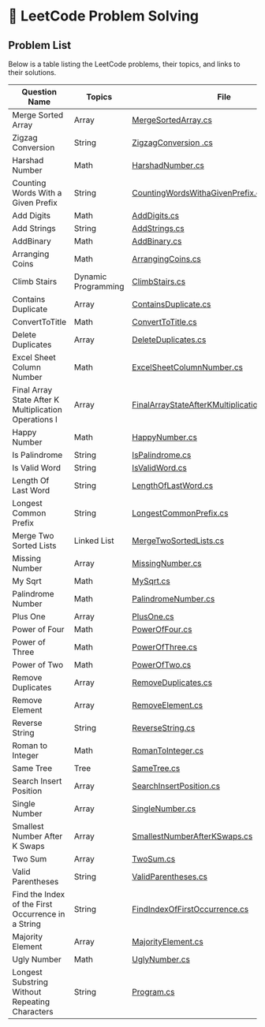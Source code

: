 # 🧠 LeetCode Problem Solving

## Problem List

Below is a table listing the LeetCode problems, their topics, and links to their solutions.

| **Question Name**                                    | **Topics**  | **File**  |
|------------------------------------------------------|-------------|-----------|
| Merge Sorted Array                                   | Array      | [MergeSortedArray.cs](https://github.com/YasminMuntaserN/leetcode-problems/blob/main/Easy/Merge%20Sorted%20Array/Program.cs) |
| Zigzag Conversion                                     | String      | [ZigzagConversion .cs](https://github.com/YasminMuntaserN/leetcode-problems/blob/main/Medium/zigzag%20pattern/Program.cs) |
| Harshad Number                                      | Math      | [HarshadNumber.cs](https://github.com/YasminMuntaserN/leetcode-problems/blob/main/Easy/Harshad%20Number/Program.cs) |
| Counting Words With a Given Prefix                  | String      | [CountingWordsWithaGivenPrefix.cs](https://github.com/YasminMuntaserN/leetcode-problems/blob/main/Easy/Counting%20Words%20With%20a%20Given%20Prefix/Program.cs) |
| Add Digits                                           | Math        | [AddDigits.cs](./Easy/AddDigits/Program.cs) |
| Add Strings                                          | String      | [AddStrings.cs](./Easy/AddStrings/Program.cs) |
| AddBinary                                           | Math        | [AddBinary.cs](./Easy/AddBinary/Program.cs) |
| Arranging Coins                                      | Math        | [ArrangingCoins.cs](./Easy/ArrangingCoins/Program.cs) |
| Climb Stairs                                         | Dynamic Programming | [ClimbStairs.cs](./Easy/ClimbStairs/Program.cs) |
| Contains Duplicate                                   | Array       | [ContainsDuplicate.cs](./Easy/ContainsDuplicate/Program.cs) |
| ConvertToTitle                                       | Math        | [ConvertToTitle.cs](./Easy/ConvertToTitle/Program.cs) |
| Delete Duplicates                                    | Array       | [DeleteDuplicates.cs](./Easy/DeleteDuplicates/Program.cs) |
| Excel Sheet Column Number                            | Math        | [ExcelSheetColumnNumber.cs](./Easy/ExcelSheetColumnNumber/Program.cs) |
| Final Array State After K Multiplication Operations I | Array       | [FinalArrayStateAfterKMultiplicationOperationsI.cs](./Easy/FinalArrayStateAfterKMultiplicationOperationsI/Program.cs) |
| Happy Number                                         | Math        | [HappyNumber.cs](./Easy/HappyNumber/Program.cs) |
| Is Palindrome                                        | String      | [IsPalindrome.cs](./Easy/IsPalindrome/Program.cs) |
| Is Valid Word                                        | String      | [IsValidWord.cs](./Easy/IsValidWord/Program.cs) |
| Length Of Last Word                                  | String      | [LengthOfLastWord.cs](./Easy/LengthOfLastWord/Program.cs) |
| Longest Common Prefix                                | String      | [LongestCommonPrefix.cs](./Easy/LongestCommonPrefix/Program.cs) |
| Merge Two Sorted Lists                               | Linked List | [MergeTwoSortedLists.cs](./Easy/MergeTwoSortedLists/Program.cs) |
| Missing Number                                       | Array       | [MissingNumber.cs](./Easy/MissingNumber/Program.cs) |
| My Sqrt                                              | Math        | [MySqrt.cs](./Easy/MySqrt/Program.cs) |
| Palindrome Number                                    | Math        | [PalindromeNumber.cs](./Easy/PalindromeNumber/Program.cs) |
| Plus One                                             | Array       | [PlusOne.cs](./Easy/PlusOne/Program.cs) |
| Power of Four                                        | Math        | [PowerOfFour.cs](./Easy/PowerofFour/Program.cs) |
| Power of Three                                       | Math        | [PowerOfThree.cs](./Easy/PowerofThree/Program.cs) |
| Power of Two                                         | Math        | [PowerOfTwo.cs](./Easy/PowerofTwo/Program.cs) |
| Remove Duplicates                                    | Array       | [RemoveDuplicates.cs](./Easy/RemoveDuplicates/Program.cs) |
| Remove Element                                       | Array       | [RemoveElement.cs](./Easy/RemoveElement/Program.cs) |
| Reverse String                                       | String      | [ReverseString.cs](./Easy/ReverseString/Program.cs) |
| Roman to Integer                                     | Math        | [RomanToInteger.cs](./Easy/RomanToInteger/Program.cs) |
| Same Tree                                            | Tree        | [SameTree.cs](./Easy/SameTree/Program.cs) |
| Search Insert Position                               | Array       | [SearchInsertPosition.cs](./Easy/SearchInsertPosition/Program.cs) |
| Single Number                                        | Array       | [SingleNumber.cs](./Easy/SingleNumber/Program.cs) |
| Smallest Number After K Swaps                        | Array       | [SmallestNumberAfterKSwaps.cs](./Easy/SmallestNumberAfterKSwaps/Program.cs) |
| Two Sum                                              | Array       | [TwoSum.cs](./Easy/TwoSum/Program.cs) |
| Valid Parentheses                                    | String      | [ValidParentheses.cs](./Easy/ValidParentheses/Program.cs) |
| Find the Index of the First Occurrence in a String   | String      | [FindIndexOfFirstOccurrence.cs](./Easy/Find-the-index-of-the-first-occurrence-in-a-string/Program.cs) |
| Majority Element                                     | Array       | [MajorityElement.cs](./Easy/majorityelement/Program.cs) |
| Ugly Number                                          | Math        | [UglyNumber.cs](./Easy/uglynumber/Program.cs) |
| Longest Substring Without Repeating Characters       | String      | [Program.cs](./Easy/LengthOfLongestSubstring/Program.cs) |

